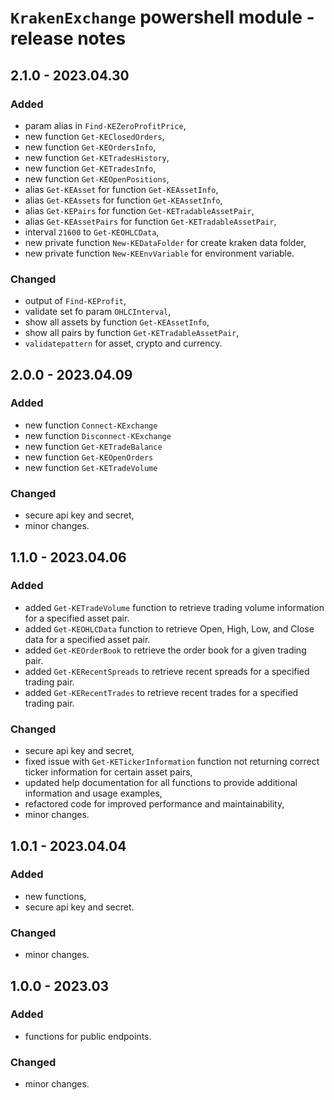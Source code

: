 # `KrakenExchange` powershell module - release notes

## 2.1.0 - 2023.04.30

### Added

- param alias in `Find-KEZeroProfitPrice`,
- new function `Get-KEClosedOrders`,
- new function `Get-KEOrdersInfo`,
- new function `Get-KETradesHistory`,
- new function `Get-KETradesInfo`,
- new function `Get-KEOpenPositions`,
- alias `Get-KEAsset` for function `Get-KEAssetInfo`,
- alias `Get-KEAssets` for function `Get-KEAssetInfo`,
- alias `Get-KEPairs` for function `Get-KETradableAssetPair`,
- alias `Get-KEAssetPairs` for function `Get-KETradableAssetPair`,
- interval `21600` to `Get-KEOHLCData`,
- new private function `New-KEDataFolder` for create kraken data folder,
- new private function `New-KEEnvVariable` for environment variable.

### Changed

- output of `Find-KEProfit`,
- validate set fo param `OHLCInterval`,
- show all assets by function `Get-KEAssetInfo`,
- show all pairs by function `Get-KETradableAssetPair`,
- `validatepattern` for asset, crypto and currency.

## 2.0.0 - 2023.04.09

### Added

- new function `Connect-KExchange`
- new function `Disconnect-KExchange`
- new function `Get-KETradeBalance`
- new function `Get-KEOpenOrders`
- new function `Get-KETradeVolume`

### Changed

- secure api key and secret,
- minor changes.

## 1.1.0 - 2023.04.06

### Added

- added `Get-KETradeVolume` function to retrieve trading volume information for a specified asset pair.
- added `Get-KEOHLCData` function to retrieve Open, High, Low, and Close data for a specified asset pair.
- added `Get-KEOrderBook` to retrieve the order book for a given trading pair.
- added `Get-KERecentSpreads` to retrieve recent spreads for a specified trading pair.
- added `Get-KERecentTrades` to retrieve recent trades for a specified trading pair.

### Changed

- secure api key and secret,
- fixed issue with `Get-KETickerInformation` function not returning correct ticker information for certain asset pairs,
- updated help documentation for all functions to provide additional information and usage examples,
- refactored code for improved performance and maintainability,
- minor changes.

## 1.0.1 - 2023.04.04

### Added

- new functions,
- secure api key and secret.

### Changed

- minor changes.

## 1.0.0 - 2023.03

### Added

- functions for public endpoints.

### Changed

- minor changes.

